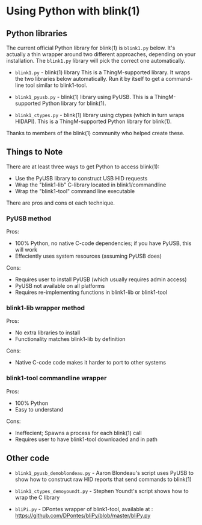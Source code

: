 Using Python with blink(1)
==========================

Python libraries
----------------

The current official Python library for blink(1) is `blink1.py` below. It's actually a thin wrapper around two different approaches, depending on your installation.  The `blink1.py` library will pick the correct one automatically.

- `blink1.py` - blink(1) library
This is a ThingM-supported library. It wraps the two libraries below automatically.
Run it by itself to get a command-line tool similar to blink1-tool.

- `blink1_pyusb.py` - blink(1) library using PyUSB.
This is a ThingM-supported Python library for blink(1).

- `blink1_ctypes.py` - blink(1) library using ctypes (which in turn wraps HIDAPI).
This is a ThingM-supported Python library for blink(1).


Thanks to members of the blink(1) community who helped create these.


## Things to Note ##

There are at least three ways to get Python to access blink(1): 

- Use the PyUSB library to construct USB HID requests
- Wrap the "blink1-lib" C-library located in blink1/commandline
- Wrap the "blink1-tool" command line executable

There are pros and cons ot each technique.

### PyUSB method ###

Pros:
- 100% Python, no native C-code dependencies; if you have PyUSB, this will work
- Effeciently uses system resources (assuming PyUSB does)

Cons:
- Requires user to install PyUSB (which usually requires admin access)
- PyUSB not available on all platforms 
- Requires re-implementing functions in blink1-lib or blink1-tool 

### blink1-lib wrapper method ###

Pros:
- No extra libraries to install
- Functionality matches blink1-lib by definition

Cons:
- Native C-code code makes it harder to port to other systems

### blink1-tool commandline wrapper ###

Pros:
- 100% Python
- Easy to understand

Cons:
- Ineffecient; Spawns a process for each blink(1) call
- Requires user to have blink1-tool downloaded and in path



Other code
----------
- `blink1_pyusb_demoblondeau.py` - Aaron Blondeau's script uses PyUSB to show how to construct raw HID reports that send commands to blink(1)

- `blink1_ctypes_demoyoundt.py`  - Stephen Youndt's script shows how to wrap the C library

- `bliPi.py` - DPontes wrapper of blink1-tool, available at : https://github.com/DPontes/bliPy/blob/master/bliPy.py


